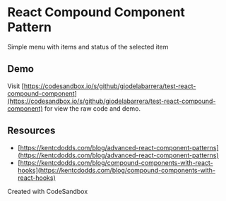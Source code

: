 # React Compound Component Pattern

Simple menu with items and status of the selected item

## Demo

Visit [https://codesandbox.io/s/github/giodelabarrera/test-react-compound-component](https://codesandbox.io/s/github/giodelabarrera/test-react-compound-component) for view the raw code and demo.

## Resources

- [https://kentcdodds.com/blog/advanced-react-component-patterns](https://kentcdodds.com/blog/advanced-react-component-patterns)
- [https://kentcdodds.com/blog/compound-components-with-react-hooks](https://kentcdodds.com/blog/compound-components-with-react-hooks)

Created with CodeSandbox
